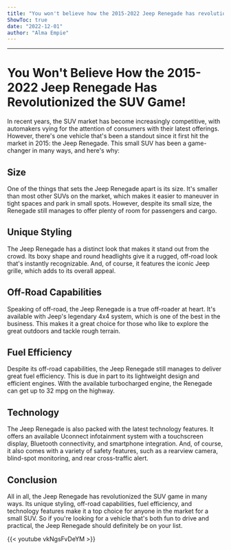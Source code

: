 ```yaml
---
title: "You won't believe how the 2015-2022 Jeep Renegade has revolutionized the SUV game!"
ShowToc: true 
date: "2022-12-01"
author: "Alma Empie"
---
```

*****
# You Won't Believe How the 2015-2022 Jeep Renegade Has Revolutionized the SUV Game!

In recent years, the SUV market has become increasingly competitive, with automakers vying for the attention of consumers with their latest offerings. However, there's one vehicle that's been a standout since it first hit the market in 2015: the Jeep Renegade. This small SUV has been a game-changer in many ways, and here's why:

## Size

One of the things that sets the Jeep Renegade apart is its size. It's smaller than most other SUVs on the market, which makes it easier to maneuver in tight spaces and park in small spots. However, despite its small size, the Renegade still manages to offer plenty of room for passengers and cargo.

## Unique Styling

The Jeep Renegade has a distinct look that makes it stand out from the crowd. Its boxy shape and round headlights give it a rugged, off-road look that's instantly recognizable. And, of course, it features the iconic Jeep grille, which adds to its overall appeal.

## Off-Road Capabilities

Speaking of off-road, the Jeep Renegade is a true off-roader at heart. It's available with Jeep's legendary 4x4 system, which is one of the best in the business. This makes it a great choice for those who like to explore the great outdoors and tackle rough terrain.

## Fuel Efficiency

Despite its off-road capabilities, the Jeep Renegade still manages to deliver great fuel efficiency. This is due in part to its lightweight design and efficient engines. With the available turbocharged engine, the Renegade can get up to 32 mpg on the highway.

## Technology

The Jeep Renegade is also packed with the latest technology features. It offers an available Uconnect infotainment system with a touchscreen display, Bluetooth connectivity, and smartphone integration. And, of course, it also comes with a variety of safety features, such as a rearview camera, blind-spot monitoring, and rear cross-traffic alert.

## Conclusion

All in all, the Jeep Renegade has revolutionized the SUV game in many ways. Its unique styling, off-road capabilities, fuel efficiency, and technology features make it a top choice for anyone in the market for a small SUV. So if you're looking for a vehicle that's both fun to drive and practical, the Jeep Renegade should definitely be on your list.

{{< youtube vkNgsFvDeYM >}} 





